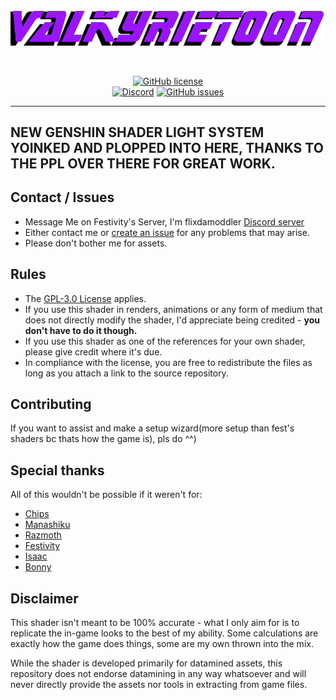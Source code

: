 


<br>
<p align="center">
    <a href="https://github.com/FlicksDaModdle/ValkyrieToon"><img src="https://github.com/FlicksDaModdle/ValkyrieToon/blob/f8a33ec01bb45a1ace9d90f9dc2b9bf08624ee94/ValkyrieToon.png" alt="ValkyrieToon"/></a>
</p><br>

<p align="center">
    <a href="https://github.com/FlicksDaModdle/ValkyrieToon/blob/309ee6c97dfe6a2f5a849bba76c7a1eed3a6d306/LICENSE"><img alt="GitHub license" src="https://img.shields.io/github/license/festivities/Blender-StellarToon?style=for-the-badge"></a><br>
    <a href="https://discord.gg/85rP9SpAkF"><img alt="Discord" src="https://img.shields.io/discord/894925535870865498?style=for-the-badge"></a>
    <a href="https://github.com/FlicksDaModdle/ValkyrieToon/issues"><img alt="GitHub issues" src="https://img.shields.io/github/issues/festivities/Blender-StellarToon?style=for-the-badge"></a>
</p>

---
## NEW GENSHIN SHADER LIGHT SYSTEM YOINKED AND PLOPPED INTO HERE, THANKS TO THE PPL OVER THERE FOR GREAT WORK.
## Contact / Issues
- Message Me on Festivity's Server, I'm flixdamoddler [Discord server](https://discord.gg/85rP9SpAkF)
- Either contact me or [create an issue](https://github.com/FlicksDaModdle/ValkyrieToon/issues/new/choose) for any problems that may arise.
- Please don't bother me for assets.

## Rules
- The [GPL-3.0 License](https://github.com/FlicksDaModdle/ValkyrieToon/blob/309ee6c97dfe6a2f5a849bba76c7a1eed3a6d306/LICENSE) applies.
- If you use this shader in renders, animations or any form of medium that does not directly modify the shader, I'd appreciate being credited - **you don't have to do it though.**
- If you use this shader as one of the references for your own shader, please give credit where it's due.
- In compliance with the license, you are free to redistribute the files as long as you attach a link to the source repository.

## Contributing
If you want to assist and make a setup wizard(more setup than fest's shaders bc thats how the game is), pls do ^^)

## Special thanks
All of this wouldn't be possible if it weren't for:
- [Chips](https://github.com/Elysia-simp)
- [Manashiku](https://github.com/Manashiku/)
- [Razmoth](https://github.com/Razmoth/)
- [Festivity](https://github.com/festivities)
- [Isaac](https://twitter.com/Just_ScaasI/)
- [Bonny](https://www.youtube.com/@BonnyAnimations/)

## Disclaimer
This shader isn't meant to be 100% accurate - what I only aim for is to replicate the in-game looks to the best of my ability. Some calculations are exactly how the game does things, some are my own thrown into the mix.

While the shader is developed primarily for datamined assets, this repository does not endorse datamining in any way whatsoever and will never directly provide the assets nor tools in extracting from game files.
